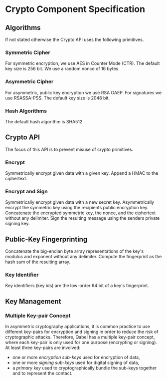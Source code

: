 # Crypto Component Specification

## Algorithms
If not stated otherwise the Crypto API uses the following primitives.

### Symmetric Cipher
For symmetric encryption, we use AES in Counter Mode (CTR).
The default key size is 256 bit.
We use a random nonce of 16 bytes.

### Asymmetric Cipher
For asymmetric, public key encryption we use RSA OAEP.
For signatures we use RSASSA-PSS.
The default key size is 2048 bit.

### Hash Algorithms
The default hash algorithm is SHA512.

## Crypto API
The focus of this API is to prevent misuse of crypto primitives.

### Encrypt
Symmetrically encrypt given data with a given key.
Append a HMAC to the ciphertext.

### Encrypt and Sign
Symmetrically encrypt given data with a new secret key.
Asymmetrically encrypt the symmetric key using the recipients public encryption key.
Concatenate the encrypted symmetric key, the nonce, and the ciphertext without any delimiter.
Sign the resulting message using the senders private signing key.

## Public-Key Fingerprinting
Concatenate the big-endian byte array representations of the key's modulus and exponent without any delimiter.
Compute the fingerprint as the hash sum of the resulting array.

### Key Identifier
Key identifiers (key ids) are the low-order 64 bit of a key's fingerprint.

## Key Management
### Multiple Key-pair Concept
In asymmetric cryptography applications, it is common practice to use different
key-pairs for encryption and signing in order to reduce the risk of cryptographic attacks.
Therefore, Qabel has a multiple key-pair concept, where each key-pair is only used for one
purpose (encrypting or signing).
At least three key-pairs are involved:
* one or more *encryption sub-keys* used for encryption of data,
* one or more *signing sub-keys* used for digital signing of data,
* a *primary key* used to cryptographically bundle the sub-keys together and
  to represent the contact.
